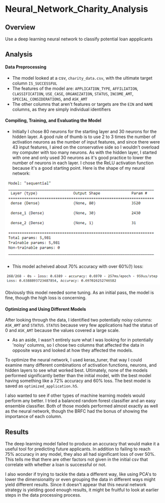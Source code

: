 # Neural_Network_Charity_Analysis
## Overview
Use a deep learning neural network to classify potential loan appplicants
## Analysis
#### Data Preprocessing
- The model looked at a csv, `charity_data.csv`, with the ultimate target column `IS_SUCCESSFUL`
- The features of the model are: `APPLICATION_TYPE`, `AFFILIATION`, `CLASSIFICATION`, `USE_CASE`, `ORGANIZATION`, `STATUS`, `INCOME_AMT`, `SPECIAL_CONSIDERATIONS`, and `ASK_AMT`
- The other columns that aren't features or targets are the `EIN` and `NAME` columns, as they are simply individual identifiers
#### Compiling, Training, and Evaluating the Model
- Initially I chose 80 neurons for the starting layer and 30 neurons for the hidden layer. A good rule of thumb is to use 2 to 3 times the number of activation neurons as the number of input features, and since there were 43 input features, I aired on the conservative side so I wouldn't overload my computer with too many neurons. As with the hidden layer, I started with one and only used 30 neurons as it's good practice to lower the number of neurons in each layer. I chose the ReLU activation function because it's a good starting point. Here is the shape of my neural network:

![shape](Resources/nn_shape.PNG)

- This model acheived about 70% accuracy with over 60%(!) loss:

![evaluation](Resources/evaluation.PNG)

Obviously this model needed some tuning. As an initial pass, the model is fine, though the high loss is concerning. 

#### Optimizing and Using Different Models
After looking through the data, I identified two potentially noisy columns: `ASK_AMT` and `STATUS`. `STATUS` because very few applications had the status of 0 and `ASK_AMT` because the values covered a large scale. 
- As an aside, I wasn't entirely sure what I was looking for in potentially 'noisy' columns, so I chose two columns that affected the data in opposite ways and looked at how they affected the models.

To optimize the neural network, I used keras_tuner, that way I could examine many different combinations of activation functions, neurons, and hidden layers to see what worked best. Ultimately, none of the models performed significantly better than the initial model, with the best model having something like a 72% accuracy and 60% loss. The best model is saved as `optimized_application.h5`.

I also wanted to see if other types of machine learning models would perform any better. I tried a balanced random forest classifier and an easy ensemble classifier. Both of those models performed almost exactly as well as the neural network, though the BRFC had the bonus of showing the importance of each column.
## Results
The deep learning model failed to produce an accuracy that would make it a useful tool for predicting future applicants. In addition to failing to reach 75% accuracy in any model, they also all had significant loss of over 50%. This tells me that there are other factors not given in the initial csv that correlate with whether a loan is successful or not.

I also wonder if trying to tackle the data a different way, like using PCA's to lower the dimensionality or even grouping the data in different ways might yield different results. Since it doesn't appear that this neural network strategy is yielding good enough results, it might be fruitful to look at earlier steps in the data processing process.
